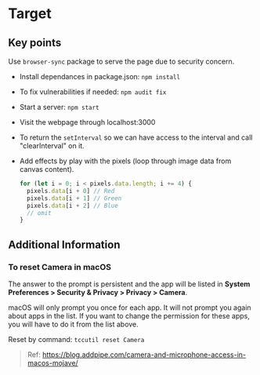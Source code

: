 # Target

## Key points

Use `browser-sync` package to serve the page due to security concern.
- Install dependances in package.json: `npm install`
- To fix vulnerabilities if needed: `npm audit fix`
- Start a server: `npm start`
- Visit the webpage through localhost:3000
- To return the `setInterval` so we can have access to the interval and call "clearInterval" on it.

- Add effects by play with the pixels (loop through image data from canvas content).

  ```js
  for (let i = 0; i < pixels.data.length; i += 4) {
    pixels.data[i + 0] // Red
    pixels.data[i + 1] // Green
    pixels.data[i + 2] // Blue
    // omit
  }
  ```

## Additional Information

### To reset Camera in macOS

The answer to the prompt is persistent and the app will be listed in
**System Preferences > Security & Privacy > Privacy > Camera**.

macOS will only prompt you once for each app. It will not prompt you again about apps in the list. If you want to change the permission for these apps, you will have to do it from the list above.

Reset by command: `tccutil reset Camera`

> Ref: <https://blog.addpipe.com/camera-and-microphone-access-in-macos-mojave/>

